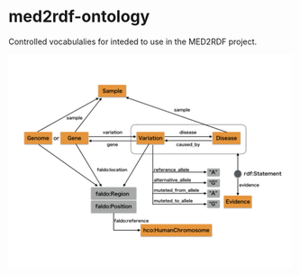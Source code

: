 # med2rdf-ontology
Controlled vocabulalies for inteded to use in the MED2RDF project.

<img width="800" alt="med2rdf: RDF model" src="https://github.com/dbcls/med2rdf-ontology/blob/master/med2rdf-model.png">

